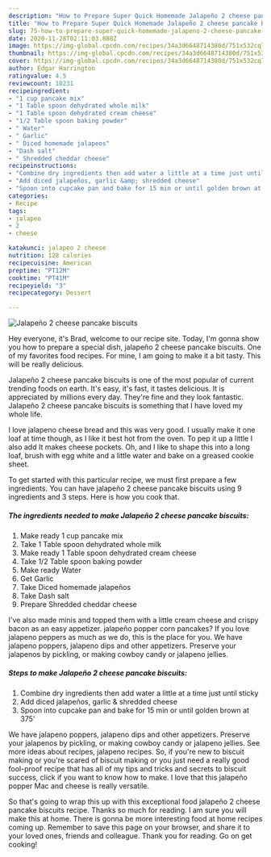 ```yaml
---
description: "How to Prepare Super Quick Homemade Jalapeño 2 cheese pancake biscuits"
title: "How to Prepare Super Quick Homemade Jalapeño 2 cheese pancake biscuits"
slug: 75-how-to-prepare-super-quick-homemade-jalapeno-2-cheese-pancake-biscuits
date: 2020-11-28T02:11:03.880Z
image: https://img-global.cpcdn.com/recipes/34a3d6648714380d/751x532cq70/jalapeno-2-cheese-pancake-biscuits-recipe-main-photo.jpg
thumbnail: https://img-global.cpcdn.com/recipes/34a3d6648714380d/751x532cq70/jalapeno-2-cheese-pancake-biscuits-recipe-main-photo.jpg
cover: https://img-global.cpcdn.com/recipes/34a3d6648714380d/751x532cq70/jalapeno-2-cheese-pancake-biscuits-recipe-main-photo.jpg
author: Edgar Harrington
ratingvalue: 4.5
reviewcount: 10231
recipeingredient:
- "1 cup pancake mix"
- "1 Table spoon dehydrated whole milk"
- "1 Table spoon dehydrated cream cheese"
- "1/2 Table spoon baking powder"
- " Water"
- " Garlic"
- " Diced homemade jalapeos"
- "Dash salt"
- " Shredded cheddar cheese"
recipeinstructions:
- "Combine dry ingredients then add water a little at a time just until sticky"
- "Add diced jalapeños, garlic &amp; shredded cheese"
- "Spoon into cupcake pan and bake for 15 min or until golden brown at 375&#39;"
categories:
- Recipe
tags:
- jalapeo
- 2
- cheese

katakunci: jalapeo 2 cheese 
nutrition: 128 calories
recipecuisine: American
preptime: "PT12M"
cooktime: "PT41M"
recipeyield: "3"
recipecategory: Dessert

---
```



![Jalapeño 2 cheese pancake biscuits](https://img-global.cpcdn.com/recipes/34a3d6648714380d/751x532cq70/jalapeno-2-cheese-pancake-biscuits-recipe-main-photo.jpg)

Hey everyone, it's Brad, welcome to our recipe site. Today, I'm gonna show you how to prepare a special dish, jalapeño 2 cheese pancake biscuits. One of my favorites food recipes. For mine, I am going to make it a bit tasty. This will be really delicious.

Jalapeño 2 cheese pancake biscuits is one of the most popular of current trending foods on earth. It's easy, it's fast, it tastes delicious. It is appreciated by millions every day. They're fine and they look fantastic. Jalapeño 2 cheese pancake biscuits is something that I have loved my whole life.

I love jalapeno cheese bread and this was very good. I usually make it one loaf at time though, as I like it best hot from the oven. To pep it up a little I also add It makes cheese pockets. Oh, and I like to shape this into a long loaf, brush with egg white and a little water and bake on a greased cookie sheet.


To get started with this particular recipe, we must first prepare a few ingredients. You can have jalapeño 2 cheese pancake biscuits using 9 ingredients and 3 steps. Here is how you cook that.

<!--inarticleads1-->

##### The ingredients needed to make Jalapeño 2 cheese pancake biscuits:

1. Make ready 1 cup pancake mix
1. Take 1 Table spoon dehydrated whole milk
1. Make ready 1 Table spoon dehydrated cream cheese
1. Take 1/2 Table spoon baking powder
1. Make ready  Water
1. Get  Garlic
1. Take  Diced homemade jalapeños
1. Take Dash salt
1. Prepare  Shredded cheddar cheese


I&#39;ve also made minis and topped them with a little cream cheese and crispy bacon as an easy appetizer. jalapeño popper corn pancakes? If you love jalapeno peppers as much as we do, this is the place for you. We have jalapeno poppers, jalapeno dips and other appetizers. Preserve your jalapenos by pickling, or making cowboy candy or jalapeno jellies. 

<!--inarticleads2-->

##### Steps to make Jalapeño 2 cheese pancake biscuits:

1. Combine dry ingredients then add water a little at a time just until sticky
1. Add diced jalapeños, garlic &amp; shredded cheese
1. Spoon into cupcake pan and bake for 15 min or until golden brown at 375&#39;


We have jalapeno poppers, jalapeno dips and other appetizers. Preserve your jalapenos by pickling, or making cowboy candy or jalapeno jellies. See more ideas about recipes, jalapeno recipes. So, if you&#39;re new to biscuit making or you&#39;re scared of biscuit making or you just need a really good fool-proof recipe that has all of my tips and tricks and secrets to biscuit success, click if you want to know how to make. I love that this jalapeño popper Mac and cheese is really versatile. 

So that's going to wrap this up with this exceptional food jalapeño 2 cheese pancake biscuits recipe. Thanks so much for reading. I am sure you will make this at home. There is gonna be more interesting food at home recipes coming up. Remember to save this page on your browser, and share it to your loved ones, friends and colleague. Thank you for reading. Go on get cooking!
